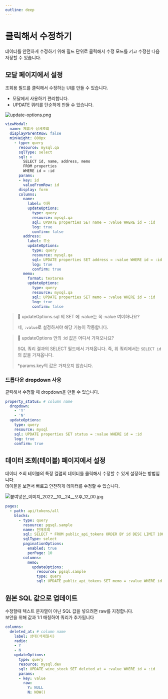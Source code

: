 ```yaml
---
outline: deep
---
```


# 클릭해서 수정하기

데이터를 안전하게 수정하기 위해 필드 단위로 클릭해서 수정 모드를 키고 수정한 다음 저장할 수 있습니다.

## 모달 페이지에서 설정

조회용 필드를 클릭해서 수정하는 UI를 만들 수 있습니다.

- 모달에서 사용하기 편리합니다.
- UPDATE 쿼리를 단순하게 만들 수 있습니다.

![](https://files.readme.io/504ecea-update-options.png "update-options.png")

```yaml
viewModal:
  name: 제휴사 상세조회
  displayParentRow: false
  minHeight: 800px
	- type: query
	  resource: mysql.qa
	  sqlType: select
	  sql: >
	    SELECT id, name, address, memo
	    FROM properties
	    WHERE id = :id
	  params:
	  - key: id
	    valueFromRow: id      
	  display: form
	  columns:
	    name:
	      label: 이름
	      updateOptions:
	        type: query
	        resource: mysql.qa
	        sql: UPDATE properties SET name = :value WHERE id = :id
	        log: true
	        confirm: false
	    address:
	      label: 주소
	      updateOptions:
	        type: query
	        resource: mysql.qa
	        sql: UPDATE properties SET address = :value WHERE id = :id
	        log: true
	        confirm: true
	    memo:
	      format: textarea    
	      updateOptions:
	        type: query
	        resource: mysql.qa
	        sql: UPDATE properties SET memo = :value WHERE id = :id
	        log: true
	        confirm: false
```

> 📘 updateOptions.sql 의 SET 에 :value는 꼭 :value 여야하나요?
> 
> 네, `:value`로 설정하셔야 해당 기능이 작동합니다.

> 📘 updateOptions 안의 :id 값은 어디서 가져오나요?
> 
> SQL 쿼리 결과의 SELECT 필드에서 가져옵니다. 즉, 위 쿼리에서는 `SELECT id`의 값을 가져옵니다. 
> 
> \*params.key의 값은 가져오지 않습니다.

### 드롭다운 dropdown 사용

클릭해서 수정할 때 dropdown을 만들 수 있습니다. 

```yaml
property_status: # column name
  dropdown:
    - 'Y'
    - 'N'
  updateOptions:
    type: query
    resource: mysql
    sql: UPDATE properties SET status = :value WHERE id = :id
    log: true
    confirm: true
```

## 데이터 조회(테이블) 페이지에서 설정

데이터 조회 테이블의 특정 컬럼의 데이터를 클릭해서 수정할 수 있게 설정하는 방법입니다.  
테이블을 보면서 빠르고 안전하게 데이터를 수정할 수 있습니다. 

![](https://files.readme.io/8b23dc3-__2022__10__24___12_00.jpg "붙여넣은_이미지_2022__10__24__오후_12_00.jpg")

```yaml
pages:
  - path: api/tokens/all
    blocks:
      - type: query
        resource: pgsql.sample
        name: 전체조회
        sql: SELECT * FROM public_api_tokens ORDER BY id DESC LIMIT 100
        sqlType: select
        paginationOptions:
          enabled: true
          perPage: 10
        columns:
          memo:
            updateOptions:
              resource: pgsql.sample
              type: query
              sql: UPDATE public_api_tokens SET memo = :value WHERE id = :id
```

## 원본 SQL 값으로 업데이트

수정할때 텍스트 문자열이 아닌 SQL 값을 넣으려면 raw를 지정합니다.  
보안을 위해 값과 1:1 매칭하여 쿼리가 추가됩니다

```yaml
columns:
  deleted_at: # column name
    label: 상태(삭제일시)
    radio:
    - Y
    - N
    updateOptions:
      type: query
      resource: mysql.dev
      sql: UPDATE wine_stock SET deleted_at = :value WHERE id = :id
      params:
      - key: value
        raw:
          Y: NULL
          N: NOW()
```